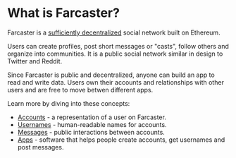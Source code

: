 # What is Farcaster?

Farcaster is a [sufficiently decentralized](https://www.varunsrinivasan.com/2022/01/11/sufficient-decentralization-for-social-networks) social network built on Ethereum.


Users can create profiles, post short messages or "casts", follow others and organize into communities. It is a public social network similar in design to Twitter and Reddit. 

Since Farcaster is public and decentralized, anyone can build an app to read and write data. Users own their accounts and relationships with other users and are free to move betwen different apps. 

Learn more by diving into these concepts: 

* [Accounts](./accounts.md) - a representation of a user on Farcaster.
* [Usernames](./usernames.md) - human-readable names for accounts.
* [Messages](./messages.md) - public interactions between accounts.
* [Apps](./apps.md) - software that helps people create accounts, get usernames and post messages.
